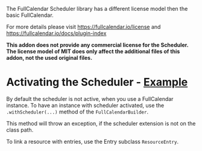 The FullCalendar Scheduler library has a different license model then the basic FullCalendar.

For more details please visit https://fullcalendar.io/license and https://fullcalendar.io/docs/plugin-index

**This addon does not provide any commercial license for the Scheduler. The license model of MIT does only affect the additional files of this addon, not the used original files.**

# Activating the Scheduler - [Example](https://github.com/stefanuebe/vaadin_fullcalendar/wiki/FullCalendar-Scheduler-Examples#activating-the-scheduler)

By default the scheduler is not active, when you use a FullCalendar instance. To have an instance with scheduler activated, use the `.withScheduler(...)` method of the `FullCalendarBuilder`.

This method will throw an exception, if the scheduler extension is not on the class path.

To link a resource with entries, use the Entry subclass `ResourceEntry`.